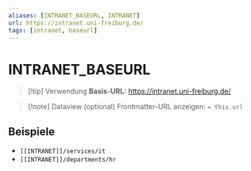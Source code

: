 ```yaml
---
aliases: [INTRANET_BASEURL, INTRANET]
url: https://intranet.uni-freiburg.de/
tags: [intranet, baseurl]
---
```


# INTRANET_BASEURL



> [!tip] Verwendung
> **Basis-URL:** https://intranet.uni-freiburg.de/

> [!note] Dataview (optional)
> Frontmatter-URL anzeigen: `= this.url`

## Beispiele
- `[[INTRANET]]/services/it`
- `[[INTRANET]]/departments/hr`
